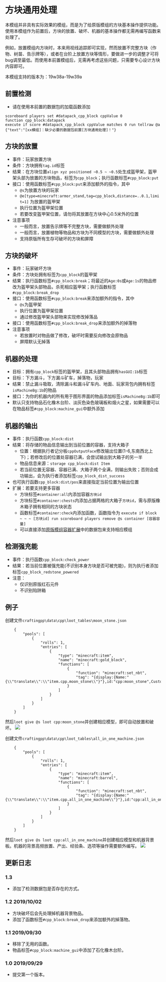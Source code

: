 # 方块通用处理
本模组并非具有实际效果的模组，而是为了给原版模组的方块基本操作提供功能。使用本模组作为前置后，方块的放置、破坏、机器的基本操作都无需再编写函数来处理了。

例如，放置模组内方块时，本来用视线追踪即可实现，然而放置不完整方块（作物、树苗、告示牌等），或者在台阶上放置方块等情形，要做进一步的调整才可将bug调至最低。而使用本前置模组后，无需再考虑这些问题，只需要专心设计方块内容即可。

本模组支持的版本为：19w38a-19w39a

## 前置检测
+ 请在使用本前置的数据包的加载函数添加
```
scoreboard players set #datapack_cpp_block cppValue 0
function cpp_block:datapack
execute if score #datapack_cpp_block cppValue matches 0 run tellraw @a {"text":"[xx模组]：缺少必要的数据包前置[方块通用处理]！"}
```

## 方块的放置
+ 事件：玩家放置方块
+ 条件：方块拥有`tag.id`标签
+ 结果：在方块位置`align xyz positioned ~0.5 ~ ~0.5`处生成盔甲架，盔甲架头部为放置的方块物品，标签为`cpp_block`；执行函数标签`#cpp_block:put`
+ 接口：使用函数标签`#cpp_block:put`来添加额外的指令，其中
	+ `@s`为放置方块的玩家
	+ `@e[type=minecraft:armor_stand,tag=cpp_block,distance=..0.1,limit=1]` 为放置的盔甲架
	+ 执行位置为盔甲架位置
	+ 若要改变盔甲架位置，请勿将其放置在方块中心0.5米外的位置
+ 注意事项
	+ 一般而言，放置告示牌等不完整方块，需要做额外处理
	+ 一般而言，放置植物等物品和方块为不同模型的方块，需要做额外处理
	+ 支持原版所有生存可破坏的方块和屏障

## 方块的破坏
+ 事件：玩家破坏方块
+ 条件：方块处拥有标签为`cpp_block`的盔甲架
+ 结果：执行函数标签`#cpp_block:break`；将最近的`Age:0s`或`Age:1s`的物品修改为盔甲架头部物品，杀死相应盔甲架；执行函数标签`#cpp_block:break_drop`
+ 接口：使用函数标签`#cpp_block:break`来添加额外的指令，其中
	+ `@s`为盔甲架
	+ 执行位置为盔甲架位置
	+ 通过修改盔甲架头部物来实现修改掉落品
+ 接口：使用函数标签`#cpp_block:break_drop`来添加额外的掉落物
+ 注意事项
	+ 若放置时对物品做了修改，破坏时需要反向修改会原物品
	+ 屏障默认无掉落

## 机器的处理
+ 目标：拥有`cpp_block`标签的盔甲架，且其头部物品拥有`hasGUI:1b`标签
+ 目标：下方漏斗，下方漏斗矿车，掉落物，玩家
+ 结果：禁止漏斗吸取，清除漏斗和漏斗矿车内、地面、玩家背包内拥有标签`isMachineBg:1b`的物品
+ 接口：为你的机器内的所有用于图形界面的物品添加标签`isMachineBg:1b`即可
+ 默认只支持物品石化橡木台阶、淡灰色染色玻璃板和烟火之星，如果需要可以在物品标签`#cpp_block:machine_gui`中额外添加

## 机器的输出
+ 事件：执行函数`cpp_block:dist`
+ 结果：将存储的物品信息输出到当前位置的容器，支持大箱子
	+ 位置：根据执行者记分板`cppOutputFace`修改输出位置(1-6,东南西北上下)；若修改后的位置处容器已满，会尝试输出到大箱子的另一半
	+ 物品信息来源：`storage cpp_block:dist Item`
	+ 若当前位置无容器、容器已满、大箱子两个全满，则输出失败；否则会成功输出，会为执行者添加标签`cpp_block_dist_success`
+ 也可执行函数`cpp_block:dist/pos`来直接指定当前位置为输出位置
+ 扩展：若要支持更多容器
	+ 方块标签`#container:all`内添加容器`方块id`
	+ 方块标签`#container:chests`内添加占据两格的大箱子`方块id`，需与原版橡木箱子拥有相同的方块状态
	+ 函数标签`#container:check`内添加函数，函数指令为
	``` execute if block ~ ~ ~ [方块id] run scoreboard players remove @s container [容器容量] ```
	+ 可以直接添加[原版模组容器扩展](https://github.com/ruhuasiyu/CraftingPlusPlus/tree/master/other_datapacks/%E5%8E%9F%E7%89%88%E6%A8%A1%E7%BB%84%E5%AE%B9%E5%99%A8%E6%89%A9%E5%B1%95)中的数据包来支持相应模组

## 检测强充能
+ 事件：执行函数`cpp_block:check_power`
+ 结果：若当前位置被强充能(不识别本身方块是否可被充能)，则为执行者添加标签`cpp_block_redstone_powered`
+ 注意：
	+ 仅识别原版红石元件
	+ 不识别陷阱箱

## 例子
创建文件`craftingpp\data\cpp\loot_tables\moon_stone.json`
```
    {
        "pools": [
            {
                "rolls": 1,
                "entries": [
                    {
                        "type": "minecraft:item",
                        "name": "minecraft:gold_block",
                        "functions": [
                            {
                                "function": "minecraft:set_nbt",
                                "tag": "{display:{Name:"{\\"translate\\":\\"item.cpp.moon_stone\\"}"},id:"cpp:moon_stone",CustomModelData:12970001}"
                            }
                        ]
                    }
                ]
            }
        ]
    }
```
然后`loot give @s loot cpp:moon_stone`并创建相应模型，即可自动放置和破坏。
![](https://i.loli.net/2019/09/29/4bPZfQtlJpyqjLG.png)

创建文件`craftingpp\data\cpp\loot_tables\all_in_one_machine.json`
```
    {
        "pools": [
            {
                "rolls": 1,
                "entries": [
                    {
                        "type": "minecraft:item",
                        "name": "minecraft:barrel",
                        "functions": [
                            {
                                "function": "minecraft:set_nbt",
                                "tag": "{display:{Name:"{\\"translate\\":\\"item.cpp.all_in_one_machine\\"}"},id:"cpp:all_in_one_machine",CustomModelData:12970001,hasGUI:1b}"
                            }
                        ]
                    }
                ]
            }
        ]
    }
```
然后`loot give @s loot cpp:all_in_one_machine`并创建相应模型和机器背景板。机器的背景高频放置、产出、经验条、选项等操作需要额外编写。
![](https://i.loli.net/2019/09/29/glqRTmQcS5kVjEs.png)

## 更新日志
### 1.3
+ 添加了检测数据包是否存在的方式。

### 1.2 2019/10/02
+ 方块破坏后会先处理掉机器背景物品。
+ 添加了函数标签`#cpp_block:break_drop`来添加额外的掉落物。

### 1.1 2019/09/30
+ 移除了无用的函数。
+ 物品标签`#cpp_block:machine_gui`中添加了石化橡木台阶。

### 1.0 2019/09/29
+ 提交第一个版本。